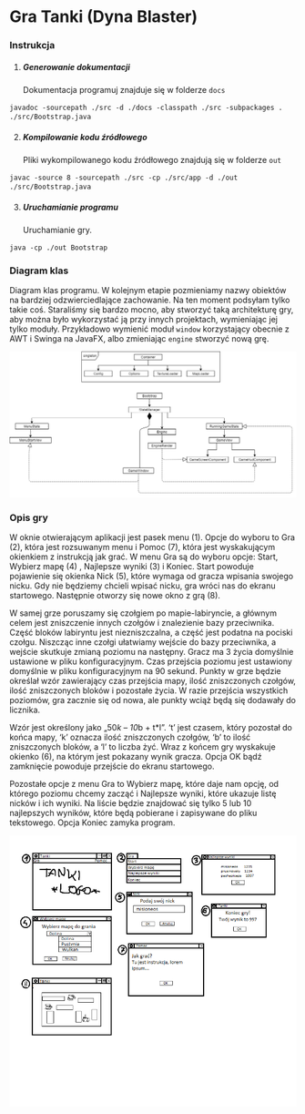 # Gra Tanki (Dyna Blaster)



### Instrukcja 

1. ##### Generowanie dokumentacji 

   Dokumentacja programuj znajduje się w folderze `docs`


```shell
javadoc -sourcepath ./src -d ./docs -classpath ./src -subpackages . ./src/Bootstrap.java
```



2. ##### Kompilowanie kodu źródłowego

   Pliki wykompilowanego kodu źródłowego znajdują się w folderze `out`

```shell
javac -source 8 -sourcepath ./src -cp ./src/app -d ./out ./src/Bootstrap.java
```



3. ##### Uruchamianie programu

   Uruchamianie gry.

```shell
java -cp ./out Bootstrap
```



### **Diagram klas**

Diagram klas programu. W kolejnym etapie pozmieniamy nazwy obiektów na bardziej odzwierciedlające zachowanie. Na ten moment podsyłam tylko takie coś. Staraliśmy się bardzo mocno, aby stworzyć taką architekturę gry, aby można było wykorzystać ją przy innych projektach, wymieniając jej tylko moduły. Przykładowo wymienić moduł `window` korzystający obecnie z AWT i Swinga na JavaFX, albo zmieniając `engine` stworzyć nową grę.



![](./diagram.png)



### Opis gry

W oknie otwierającym aplikacji jest pasek menu (1). Opcje do wyboru to Gra (2), która jest rozsuwanym menu i Pomoc (7), która jest wyskakującym okienkiem z instrukcją jak grać. W menu Gra są do wyboru opcje: Start, Wybierz mapę (4) , Najlepsze wyniki (3) i Koniec. Start powoduje pojawienie się okienka Nick (5), które wymaga od gracza wpisania swojego nicku. Gdy nie będziemy chcieli wpisać nicku, gra wróci nas do ekranu startowego. Następnie otworzy się nowe okno z grą (8).

W samej grze poruszamy się czołgiem po mapie-labiryncie, a głównym celem jest zniszczenie innych czołgów i znalezienie bazy przeciwnika. Część bloków labiryntu jest niezniszczalna, a część jest podatna na pociski czołgu. Niszcząc inne czołgi ułatwiamy wejście do bazy przeciwnika, a wejście skutkuje zmianą poziomu na następny. Gracz ma 3 życia domyślnie ustawione w pliku konfiguracyjnym. Czas przejścia poziomu jest ustawiony domyślnie w pliku konfiguracyjnym na 90 sekund. Punkty w grze będzie określał wzór zawierający czas przejścia mapy, ilość zniszczonych czołgów, ilość zniszczonych bloków i pozostałe życia. W razie przejścia wszystkich poziomów, gra zacznie się od nowa, ale punkty wciąż będą się dodawały do licznika. 

Wzór jest określony jako „50*k – 10*b + t*l”. ‘t’ jest czasem, który pozostał do końca mapy, ‘k’ oznacza ilość zniszczonych czołgów, ‘b’ to ilość zniszczonych bloków, a ‘l’ to liczba żyć.
Wraz z końcem gry wyskakuje okienko (6), na którym jest pokazany wynik gracza. Opcja OK bądź zamknięcie powoduje przejście do ekranu startowego.

Pozostałe opcje z menu Gra to Wybierz mapę, które daje nam opcję, od którego poziomu chcemy zacząć i Najlepsze wyniki, które ukazuje listę nicków i ich wyniki. Na liście będzie znajdować się tylko 5 lub 10 najlepszych wyników, które będą pobierane i zapisywane do pliku tekstowego. Opcja Koniec zamyka program. 



![](./mockup.png)









